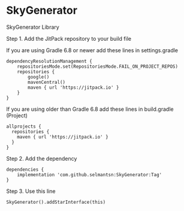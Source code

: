 # SkyGenerator
SkyGenerator Library

Step 1. Add the JitPack repository to your build file

    
 If you are using Gradle 6.8 or newer add these lines in settings.gradle
 
    dependencyResolutionManagement {
        repositoriesMode.set(RepositoriesMode.FAIL_ON_PROJECT_REPOS)
        repositories {
            google()
            mavenCentral()
            maven { url 'https://jitpack.io' }
        }
    }

If you are using older than Gradle 6.8 add these lines in build.gradle (Project)

    allprojects {
      repositories {
        maven { url 'https://jitpack.io' }
      }
    }

  
Step 2. Add the dependency

    dependencies {
        implementation 'com.github.selmantsn:SkyGenerator:Tag'
    }

Step 3. Use this line
  
    SkyGenerator().addStarInterface(this)

